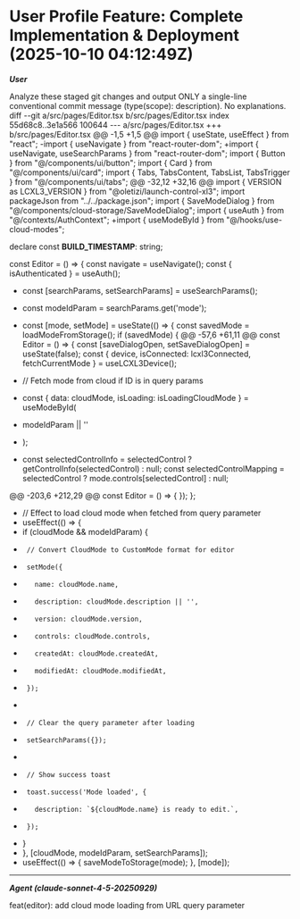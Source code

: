 <!-- Generated by SpecStory -->

# User Profile Feature: Complete Implementation & Deployment (2025-10-10 04:12:49Z)

<!-- Claude Code Session 534a437a-3b0d-4071-b14d-008eb2f8a475 (2025-10-10_04-12-49Z) -->

_**User**_

Analyze these staged git changes and output ONLY a single-line conventional commit message (type(scope): description). No explanations.
diff --git a/src/pages/Editor.tsx b/src/pages/Editor.tsx
index 55d68c8..3e1a566 100644
--- a/src/pages/Editor.tsx
+++ b/src/pages/Editor.tsx
@@ -1,5 +1,5 @@
 import { useState, useEffect } from "react";
-import { useNavigate } from "react-router-dom";
+import { useNavigate, useSearchParams } from "react-router-dom";
 import { Button } from "@/components/ui/button";
 import { Card } from "@/components/ui/card";
 import { Tabs, TabsContent, TabsList, TabsTrigger } from "@/components/ui/tabs";
@@ -32,12 +32,16 @@ import { VERSION as LCXL3_VERSION } from "@oletizi/launch-control-xl3";
 import packageJson from "../../package.json";
 import { SaveModeDialog } from "@/components/cloud-storage/SaveModeDialog";
 import { useAuth } from "@/contexts/AuthContext";
+import { useModeById } from "@/hooks/use-cloud-modes";
 
 declare const __BUILD_TIMESTAMP__: string;
 
 const Editor = () => {
   const navigate = useNavigate();
   const { isAuthenticated } = useAuth();
+  const [searchParams, setSearchParams] = useSearchParams();
+  const modeIdParam = searchParams.get('mode');
+
   const [mode, setMode] = useState<CustomMode>(() => {
     const savedMode = loadModeFromStorage();
     if (savedMode) {
@@ -57,6 +61,11 @@ const Editor = () => {
   const [saveDialogOpen, setSaveDialogOpen] = useState(false);
   const { device, isConnected: lcxl3Connected, fetchCurrentMode } = useLCXL3Device();
 
+  // Fetch mode from cloud if ID is in query params
+  const { data: cloudMode, isLoading: isLoadingCloudMode } = useModeById(
+    modeIdParam || ''
+  );
+
   const selectedControlInfo = selectedControl ? getControlInfo(selectedControl) : null;
   const selectedControlMapping = selectedControl ? mode.controls[selectedControl] : null;
 
@@ -203,6 +212,29 @@ const Editor = () => {
     });
   };
 
+  // Effect to load cloud mode when fetched from query parameter
+  useEffect(() => {
+    if (cloudMode && modeIdParam) {
+      // Convert CloudMode to CustomMode format for editor
+      setMode({
+        name: cloudMode.name,
+        description: cloudMode.description || '',
+        version: cloudMode.version,
+        controls: cloudMode.controls,
+        createdAt: cloudMode.createdAt,
+        modifiedAt: cloudMode.modifiedAt,
+      });
+
+      // Clear the query parameter after loading
+      setSearchParams({});
+
+      // Show success toast
+      toast.success('Mode loaded', {
+        description: `${cloudMode.name} is ready to edit.`,
+      });
+    }
+  }, [cloudMode, modeIdParam, setSearchParams]);
+
   useEffect(() => {
     saveModeToStorage(mode);
   }, [mode]);


---

_**Agent (claude-sonnet-4-5-20250929)**_

feat(editor): add cloud mode loading from URL query parameter

